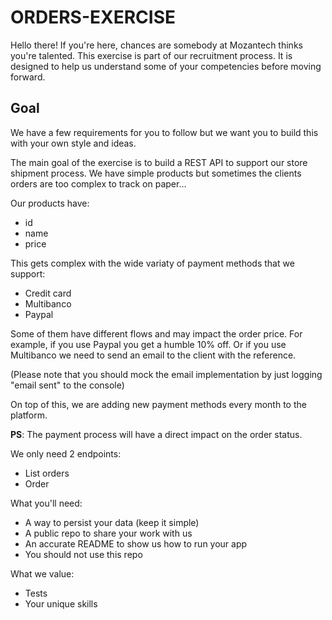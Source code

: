 # ORDERS-EXERCISE

Hello there! If you're here, chances are somebody at Mozantech thinks you're talented. 
This exercise is part of our recruitment process. 
It is designed to help us understand some of your competencies before moving forward.

## Goal

We have a few requirements for you to follow but we want you to build this with your own style and ideas.

The main goal of the exercise is to build a REST API to support our store shipment process.
We have simple products but sometimes the clients orders are too complex to track on paper... 

Our products have: 
- id
- name
- price

This gets complex with the wide variaty of payment methods that we support:
- Credit card
- Multibanco
- Paypal

Some of them have different flows and may impact the order price.
For example, if you use Paypal you get a humble 10% off. Or if you use Multibanco we need to send an email to the client with the reference.

(Please note that you should mock the email implementation by just logging "email sent" to the console)

On top of this, we are adding new payment methods every month to the platform. 

**PS**: The payment process will have a direct impact on the order status.

We only need 2 endpoints:
- List orders
- Order

What you'll need:
- A way to persist your data (keep it simple)
- A public repo to share your work with us
- An accurate README to show us how to run your app
- You should not use this repo

What we value: 
- Tests
- Your unique skills


